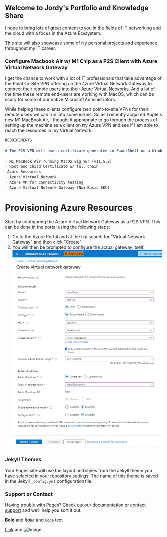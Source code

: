 ## Welcome to Jordy's Portfolio and Knowledge Share

I hope to bring lots of great content to you in the fields of IT networking and the cloud with a focus in the Azure Ecosystem.

This site will also showcase some of my personal projects and experience throughout my IT career. 

### Configure Macbook Air w/ M1 Chip as a P2S Client with Azure Virtual Network Gateway

I get the chance to work with a lot of IT professionals that take advantage of the Point-to-Site VPN offering on the Azure Virtual Network Gateway to connect their remote users into their Azure Virtual Networks. And a lot of the time these remote end-users are working with MacOS, which can be scary for some of our native Microsoft Administrators.

While helping these clients configure their point-to-site VPNs for their remote users we can run into some issues. So as I recently acquired Apple's new M1 MacBook Air, I thought it appropriate to go through the process of setting up the machine as a client on my Azure VPN and see if I am able to reach the resources in my Virtual Network. 
                    
```markdown
REQUIREMENTS

# The P2S VPN will use a certificate generated in PowerShell on a Windows Machine.

- M1 MacBook Air running MacOS Big Sur (v11.5.2)
- Root and Child Certificate w/ full chain
 Azure Resources:
- Azure Virtual Network 
- Azure VM for connectivity testing
- Azure Virtual Network Gateway (Non-Basic SKU)

```
# Provisioning Azure Resources
Start by configuring the Azure Virtual Network Gateway as a P2S VPN. This can be done in the portal using the following steps:
1. Go to the Azure Portal and at the top search for "Virtual Network Gateway" and then click "Create"
2. You will then be prompted to configure the actual gateway itself.
![Image](https://github.com/gibsonj1998/jordy.github.io/blob/b35b50ac4bc37587dbc7888a1d477d8853232eb9/createvng.png)


### Jekyll Themes

Your Pages site will use the layout and styles from the Jekyll theme you have selected in your [repository settings](https://github.com/gibsonj1998/jordy.github.io/settings/pages). The name of this theme is saved in the Jekyll `_config.yml` configuration file.

### Support or Contact

Having trouble with Pages? Check out our [documentation](https://docs.github.com/categories/github-pages-basics/) or [contact support](https://support.github.com/contact) and we’ll help you sort it out.


**Bold** and _Italic_ and `Code` text

[Link](url) and ![Image](src)
